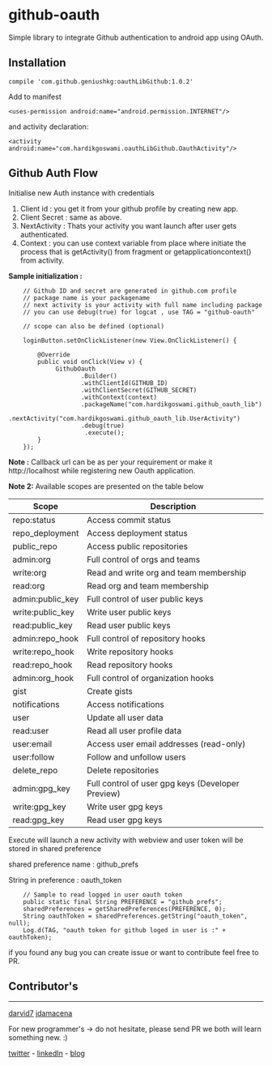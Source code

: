 # github-oauth
Simple library to integrate Github authentication to android app using OAuth.

## Installation

    compile 'com.github.geniushkg:oauthLibGithub:1.0.2'

Add to manifest 

    <uses-permission android:name="android.permission.INTERNET"/>

and activity declaration:

    <activity android:name="com.hardikgoswami.oauthLibGithub.OauthActivity"/>
## Github Auth Flow
Initialise new Auth instance with credentials</br>
1. Client id : you get it from your github profile by creating new app.</br>
2. Client Secret : same as above.</br>
3. NextActivity : Thats your activity you want launch after user gets authenticated.</br>
4. Context : you  can use context variable from place where initiate the process that is getActivity() from fragment or getapplicationcontext() from activity.

**Sample initialization :**


        // Github ID and secret are generated in github.com profile
		// package name is your packagename
		// next activity is your activity with full name including package 
		// you can use debug(true) for logcat , use TAG = "github-oauth"
		
		// scope can also be defined (optional)

		loginButton.setOnClickListener(new View.OnClickListener() {

            @Override
            public void onClick(View v) {
                 GithubOauth
                        .Builder()
                        .withClientId(GITHUB_ID)
                        .withClientSecret(GITHUB_SECRET)
                        .withContext(context)
                        .packageName("com.hardikgoswami.github_oauth_lib")
                        .nextActivity("com.hardikgoswami.github_oauth_lib.UserActivity")
                        .debug(true)
                         .execute();
            }
        });

**Note :** Callback url can be as per your requirement or make it http://localhost while registering new Oauth application.

**Note 2:** Available scopes are presented on the table below

  Scope			| Description
  ----------------------|---------------------
  repo:status 		| Access commit status
  repo_deployment 	| Access deployment status
  public_repo 		| Access public repositories
  admin:org 		| Full control of orgs and teams
  write:org 		| Read and write org and team membership
  read:org 		| Read org and team membership
  admin:public_key 	| Full control of user public keys
  write:public_key 	| Write user public keys
  read:public_key 	| Read user public keys
  admin:repo_hook 	| Full control of repository hooks
  write:repo_hook 	| Write repository hooks
  read:repo_hook 	| Read repository hooks
  admin:org_hook 	| Full control of organization hooks
  gist 			| Create gists
  notifications 	| Access notifications
  user 			| Update all user data
  read:user 		| Read all user profile data
  user:email 		| Access user email addresses (read-only)
  user:follow 		| Follow and unfollow users
  delete_repo 		| Delete repositories
  admin:gpg_key 	| Full control of user gpg keys (Developer Preview)
  write:gpg_key 	| Write user gpg keys
  read:gpg_key 		| Read user gpg keys


Execute will launch a new activity with webview and user token will be stored in shared preference


shared preference name : github_prefs

String in preference : oauth_token

		// Sample to read logged in user oauth token
        public static final String PREFERENCE = "github_prefs";
		sharedPreferences = getSharedPreferences(PREFERENCE, 0);
        String oauthToken = sharedPreferences.getString("oauth_token", null);
        Log.d(TAG, "oauth token for github loged in user is :" + oauthToken);

if you found any bug you can create issue or want to contribute feel free to PR.

## Contributor's 
_________________________________________________
[darvid7](https://github.com/darvid7 "Darvid7")
[jdamacena](https://github.com/jdamacena "jdamacena")


For new programmer's -> do not hesitate, please send PR we both will learn something new. :)

[twitter](https://twitter.com/geniushkg "Goswami Hardik") - [linkedIn](https://www.linkedin.com/in/geniushkg "Goswami Hardik") - [blog](http://hardikgoswami.com "Goswami Hardik") 
